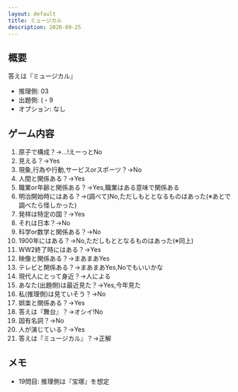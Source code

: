 ```yaml
---
layout: default
title: ミュージカル
description: 2020-09-25
---
```


## 概要

答えは『ミュージカル』

- 推理側: 03
- 出題側: (・9
- オプション: なし

## ゲーム内容

1. 原子で構成？→…!えーっとNo
2. 見える？→Yes
3. 現象,行為や行動,サービスorスポーツ？→No
4. 人間と関係ある？→Yes
5. 職業or年齢と関係ある？→Yes,職業はある意味で関係ある
6. 明治開始時にはある？→(調べて)No,ただしもととなるものはあった(※あとで調べたら怪しかった)
7. 発祥は特定の国？→Yes
8. それは日本？→No
9. 科学or数学と関係ある？→No
10. 1900年にはある？→No,ただしもととなるものはあった(※同上)
11. WW2終了時にはある？→Yes
12. 映像と関係ある？→まあまあYes
13. テレビと関係ある？→まあまあYes,Noでもいいかな
14. 現代人にとって身近？→人による
15. あなた(出題側)は最近見た？→Yes,今年見た
16. 私(推理側)は見ていそう？→No
17. 娯楽と関係ある？→Yes
18. 答えは『舞台』？→オシイ!No
19. 固有名詞？→No
20. 人が演じている？→Yes
21. 答えは『ミュージカル』？→正解

## メモ

- 19問目: 推理側は『宝塚』を想定
